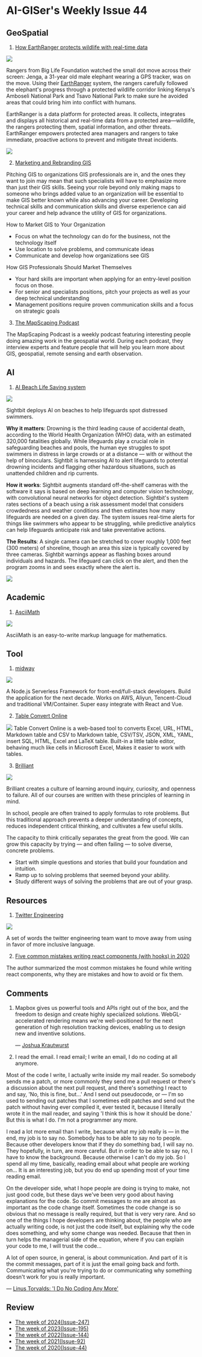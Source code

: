 # AI-GISer's Weekly Issue 44

## GeoSpatial

1. [How EarthRanger protects wildlife with real-time data](https://blog.mapbox.com/the-elephant-in-the-map-81ac8d429045)

![](https://miro.medium.com/max/1400/0*5TIzAGOFwPGV3UIO)

Rangers from Big Life Foundation watched the small dot move across their screen: Jenga, a 31-year old male elephant wearing a GPS tracker, was on the move. Using their [EarthRanger](https://earthranger.com/) system, the rangers carefully followed the elephant's progress through a protected wildlife corridor linking Kenya's Amboseli National Park and Tsavo National Park to make sure he avoided areas that could bring him into conflict with humans.

EarthRanger is a data platform for protected areas. It collects, integrates and displays all historical and real-time data from a protected area—wildlife, the rangers protecting them, spatial information, and other threats. EarthRanger empowers protected area managers and rangers to take immediate, proactive actions to prevent and mitigate threat incidents.

![](https://miro.medium.com/max/700/1*SgCFb8VyJ3IMWZ89rxhgFg.png)

2. [Marketing and Rebranding GIS](https://www.gislounge.com/marketing-and-rebranding-gis-opportunities-for-gis-professionals/)

Pitching GIS to organizations GIS professionals are in, and the ones they want to join may mean that such specialists will have to emphasize more than just their GIS skills. Seeing your role beyond only making maps to someone who brings added value to an organization will be essential to make GIS better known while also advancing your career. Developing technical skills and communication skills and diverse experience can aid your career and help advance the utility of GIS for organizations.

How to Market GIS to Your Organization

- Focus on what the technology can do for the business, not the technology itself
- Use location to solve problems, and communicate ideas
- Communicate and develop how organizations see GIS

How GIS Professionals Should Market Themselves

- Your hard skills are important when applying for an entry-level position focus on those.
- For senior and specialists positions, pitch your projects as well as your deep technical understanding
- Management positions require proven communication skills and a focus on strategic goals

3. [The MapScaping Podcast](https://mapscaping.com/)

The MapScaping Podcast is a weekly podcast featuring interesting people doing amazing work in the geospatial world. During each podcast, they interview experts and feature people that will help you learn more about GIS, geospatial, remote sensing and earth observation.

## AI

1. [AI Beach Life Saving system](https://venturebeat.com/2020/06/26/sightbit-deploys-ai-on-beaches-to-help-lifeguards-spot-distressed-swimmers/)

![](https://venturebeat.com/wp-content/uploads/2020/06/Gif1.gif?resize=800%2C450&strip=all)

Sightbit deploys AI on beaches to help lifeguards spot distressed swimmers.

**Why it matters**: Drowning is the third leading cause of accidental death, according to the World Health Organization (WHO) data, with an estimated 320,000 fatalities globally. While lifeguards play a crucial role in safeguarding beaches and pools, the human eye struggles to spot swimmers in distress in large crowds or at a distance — with or without the help of binoculars. Sightbit is harnessing AI to alert lifeguards to potential drowning incidents and flagging other hazardous situations, such as unattended children and rip currents.

**How it works**: Sightbit augments standard off-the-shelf cameras with the software it says is based on deep learning and computer vision technology, with convolutional neural networks for object detection. Sightbit's system rates sections of a beach using a risk assessment model that considers crowdedness and weather conditions and then estimates how many lifeguards are needed on a given day. The system issues real-time alerts for things like swimmers who appear to be struggling, while predictive analytics can help lifeguards anticipate risk and take preventative actions.

**The Results**: A single camera can be stretched to cover roughly 1,000 feet (300 meters) of shoreline, though an area this size is typically covered by three cameras. Sightbit warnings appear as flashing boxes around individuals and hazards. The lifeguard can click on the alert, and then the program zooms in and sees exactly where the alert is.

![](https://venturebeat.com/wp-content/uploads/2020/06/Gif2.gif?resize=800%2C450&strip=all)

## Academic

1. [AsciiMath](http://asciimath.org/)

![](https://www.wangbase.com/blogimg/asset/201905/bg2019053002.jpg)

AsciiMath is an easy-to-write markup language for mathematics.

## Tool

1. [midway](https://github.com/midwayjs/midway)

![](https://camo.githubusercontent.com/0fbe998fca2095efc6cab9a81462ce2361000810/68747470733a2f2f696d672e616c6963646e2e636f6d2f7466732f544231633175744d755432674b306a535a46765858586e465858612d313432322d3330352e706e67)

A Node.js Serverless Framework for front-end/full-stack developers. Build the application for the next decade. Works on AWS, Aliyun, Tencent-Cloud and traditional VM/Container. Super easy integrate with React and Vue.

2. [Table Convert Online](https://tableconvert.com/)

![](https://tableconvert.com/blog/static/images/introduction/table-output.png)
Table Convert Online is a web-based tool to converts Excel, URL, HTML, Markdown table and CSV to Markdown table, CSV/TSV, JSON, XML, YAML, insert SQL, HTML, Excel and LaTeX table. Built-in a little table editor, behaving much like cells in Microsoft Excel, Makes it easier to work with tables.

3. [Brilliant](https://brilliant.org/)

![](https://uptime.com/media/website_profiles/brilliant.org.png)

Brilliant creates a culture of learning around inquiry, curiosity, and openness to failure. All of our courses are written with these principles of learning in mind.

In school, people are often trained to apply formulas to rote problems. But this traditional approach prevents a deeper understanding of concepts, reduces independent critical thinking, and cultivates a few useful skills.

The capacity to think critically separates the great from the good. We can grow this capacity by trying — and often failing — to solve diverse, concrete problems.

- Start with simple questions and stories that build your foundation and intuition.
- Ramp up to solving problems that seemed beyond your ability.
- Study different ways of solving the problems that are out of your grasp.

## Resources

1. [Twitter Engineering](https://twitter.com/TwitterEng/status/1278733305190342656)

![](https://pbs.twimg.com/media/Eb74mBPU0AAct0s?format=jpg&name=small)

A set of words the twitter engineering team want to move away from using in favor of more inclusive language.

2. [Five common mistakes writing react components (with hooks) in 2020](https://www.lorenzweiss.de/common_mistakes_react_hooks/)

The author summarized the most common mistakes he found while writing react components, why they are mistakes and how to avoid or fix them.

## Comments

1. Mapbox gives us powerful tools and APIs right out of the box, and the freedom to design and create highly specialized solutions. WebGL-accelerated rendering means we're well-positioned for the next generation of high resolution tracking devices, enabling us to design new and inventive solutions.

   — [Joshua Krautwurst](https://blog.mapbox.com/the-elephant-in-the-map-81ac8d429045)

2. I read the email. I read email; I write an email, I do no coding at all anymore.

Most of the code I write, I actually write inside my mail reader. So somebody sends me a patch, or more commonly they send me a pull request or there's a discussion about the next pull request, and there's something I react to and say, 'No, this is fine, but...' And I send out pseudocode, or — I'm so used to sending out patches that I sometimes edit patches and send out the patch without having ever compiled it, ever tested it, because I literally wrote it in the mail reader, and saying 'I think this is how it should be done.' But this is what I do. I'm not a programmer any more.

I read a lot more email than I write, because what my job really is — in the end, my job is to say no. Somebody has to be able to say no to people. Because other developers know that if they do something bad, I will say no. They hopefully, in turn, are more careful. But in order to be able to say no, I have to know the background. Because otherwise I can't do my job. So I spend all my time, basically, reading email about what people are working on... It is an interesting job, but you do end up spending most of your time reading email.

On the developer side, what I hope people are doing is trying to make, not just good code, but these days we've been very good about having explanations for the code. So commit messages to me are almost as important as the code change itself. Sometimes the code change is so obvious that no message is really required, but that is very very rare. And so one of the things I hope developers are thinking about, the people who are actually writing code, is not just the code itself, but explaining why the code does something, and why some change was needed. Because that then in turn helps the managerial side of the equation, where if you can explain your code to me, I will trust the code...

A lot of open source, in general, is about communication. And part of it is the commit messages, part of it is just the email going back and forth. Communicating what you're trying to do or communicating why something doesn't work for you is really important.

— [Linus Torvalds: 'I Do No Coding Any More'](https://linux.slashdot.org/story/20/07/03/2133201/linus-torvalds-i-do-no-coding-any-more)

## Review

- [The week of 2024(Issue-247)](../2024/issue-247.md)
- [The week of 2023(Issue-195)](../2023/issue-195.md)
- [The week of 2022(Issue-144)](../2022/issue-144.md)
- [The week of 2021(Issue-92)](../2021/issue-92.md)
- [The week of 2020(Issue-44)](../2020/issue-44.md)
